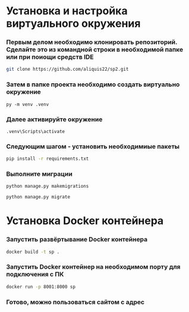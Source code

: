 # Установка и настройка виртуального окружения
### Первым делом необходимо клонировать репозиторий. Сделайте это из командной строки в необходимой папке или при поиощи средств IDE
````bash
git clone https://github.com/aliquis22/sp2.git
````
### Затем в папке проекта необходимо создать виртуально окружение
````
py -m venv .venv
````
### Далее активируйте окружение
````
.venv\Scripts\activate
````
### Следующим шагом - установить необходимиые пакеты
````bash
pip install -r requirements.txt
````
### Выполните миграции
````bash
python manage.py makemigrations
````
````bash
python manage.py migrate
````

# Установка Docker контейнера
### Запустить развёртывание Docker контейнера
````bash
docker build -t sp .
````
### Запустить Docker контейнер на необходимом порту для подключения с ПК
````bash
docker run -p 8001:8000 sp
````
### Готово, можно пользоваться сайтом с адрес 
